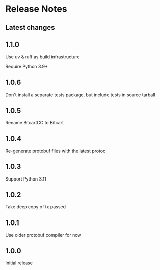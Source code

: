 # Release Notes

## Latest changes

## 1.1.0

Use uv & ruff as build infrastructure

Require Python 3.9+

## 1.0.6

Don't install a separate tests package, but include tests in source tarball

## 1.0.5

Rename BitcartCC to Bitcart

## 1.0.4

Re-generate protobuf files with the latest protoc

## 1.0.3

Support Python 3.11

## 1.0.2

Take deep copy of tx passed

## 1.0.1

Use older protobuf compiler for now

## 1.0.0

Initial release
